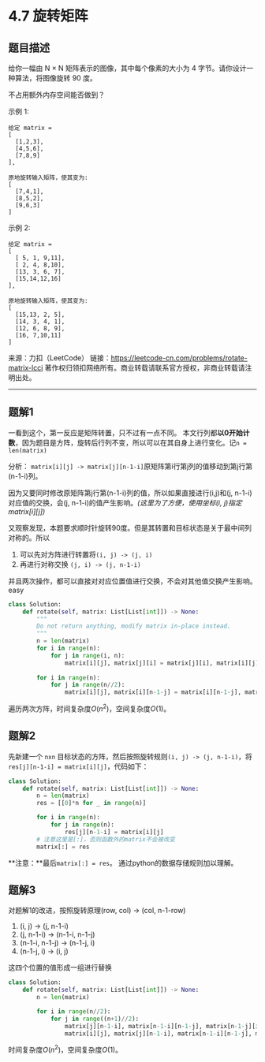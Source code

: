 # 4.7 旋转矩阵

## 题目描述
给你一幅由 N × N 矩阵表示的图像，其中每个像素的大小为 4 字节。请你设计一种算法，将图像旋转 90 度。

不占用额外内存空间能否做到？

示例 1:
```
给定 matrix = 
[
  [1,2,3],
  [4,5,6],
  [7,8,9]
],

原地旋转输入矩阵，使其变为:
[
  [7,4,1],
  [8,5,2],
  [9,6,3]
]
```
示例 2:
```
给定 matrix =
[
  [ 5, 1, 9,11],
  [ 2, 4, 8,10],
  [13, 3, 6, 7],
  [15,14,12,16]
], 

原地旋转输入矩阵，使其变为:
[
  [15,13, 2, 5],
  [14, 3, 4, 1],
  [12, 6, 8, 9],
  [16, 7,10,11]
]
```
来源：力扣（LeetCode）
链接：https://leetcode-cn.com/problems/rotate-matrix-lcci
著作权归领扣网络所有。商业转载请联系官方授权，非商业转载请注明出处。

---
## 题解1
一看到这个，第一反应是矩阵转置，只不过有一点不同。
本文行列都**以0开始计数**，因为题目是方阵，旋转后行列不变，所以可以在其自身上进行变化。记`n = len(matrix)`

分析：
`matrix[i][j] -> matrix[j][n-1-i]`原矩阵第i行第j列的值移动到第j行第(n-1-i)列。

因为又要同时修改原矩阵第j行第(n-1-i)列的值，所以如果直接进行(i,j)和(j, n-1-i)对应值的交换，会(j, n-1-i)的值产生影响。*(这里为了方便，使用坐标(i, j)指定matrix[i][j])*

又观察发现，本题要求顺时针旋转90度。但是其转置和目标状态是关于最中间列对称的。所以
1. 可以先对方阵进行转置将`(i, j) -> (j, i)`
2. 再进行对称交换 `(j, i) -> (j, n-1-i)`

并且两次操作，都可以直接对对应位置值进行交换，不会对其他值交换产生影响。easy

```python
class Solution:
    def rotate(self, matrix: List[List[int]]) -> None:
        """
        Do not return anything, modify matrix in-place instead.
        """
        n = len(matrix)
        for i in range(n):
            for j in range(i, n):
                matrix[i][j], matrix[j][i] = matrix[j][i], matrix[i][j]
        
        for i in range(n):
            for j in range(n//2):
                matrix[i][j], matrix[i][n-1-j] = matrix[i][n-1-j], matrix[i][j]
```
遍历两次方阵，时间复杂度$O(n^2)$，空间复杂度$O(1)$。

## 题解2
先新建一个 `nxn` 目标状态的方阵，然后按照旋转规则`(i, j) -> (j, n-1-i)`，将`res[j][n-1-i] = matrix[i][j]`，代码如下：

```python
class Solution:
    def rotate(self, matrix: List[List[int]]) -> None:
        n = len(matrix)
        res = [[0]*n for _ in range(n)]

        for i in range(n):
            for j in range(n):
                res[j][n-1-i] = matrix[i][j]
        # 注意这里是[:]，否则函数外的matrix不会被改变
        matrix[:] = res
```
**注意：**最后`matrix[:] = res`。
通过python的数据存储规则加以理解。

## 题解3
对题解1的改进，按照旋转原理(row, col) -> (col, n-1-row)
1. (i, j) -> (j, n-1-i)
2. (j, n-1-i) -> (n-1-i, n-1-j)
3. (n-1-i, n-1-j) -> (n-1-j, i)
4. (n-1-j, i) -> (i, j)

这四个位置的值形成一组进行替换
```python
class Solution:
    def rotate(self, matrix: List[List[int]]) -> None:
        n = len(matrix)

        for i in range(n//2):
            for j in range((n+1)//2):
                matrix[j][n-1-i], matrix[n-1-i][n-1-j], matrix[n-1-j][i], matrix[i][j] = \
                matrix[i][j], matrix[j][n-1-i], matrix[n-1-i][n-1-j], matrix[n-1-j][i]        
```
时间复杂度$O(n^2)$，空间复杂度$O(1)$。

